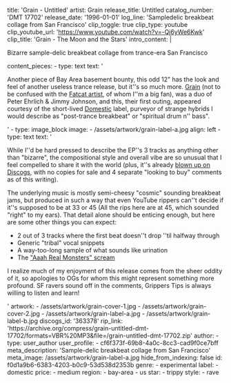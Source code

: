 title: 'Grain - Untitled'
artist: Grain
release_title: Untitled
catalog_number: 'DMT 17702'
release_date: '1996-01-01'
log_line: 'Sampledelic breakbeat collage from San Francisco'
clip_toggle: true
clip_type: youtube
clip_youtube_url: 'https://www.youtube.com/watch?v=-Qj6yWe6Kwk'
clip_title: 'Grain - The Moon and the Stars'
intro_content: |
  <p>Bizarre sample-delic breakbeat collage from trance-era San Francisco
  </p>
content_pieces:
  -
    type: text
    text: '<p>Another piece of Bay Area basement bounty, this odd 12" has the look and feel of another useless trance release, but it''s so much more. <a href="https://www.discogs.com/artist/80854-Grain-2">Grain</a> (not to be confused with the <a href="https://www.discogs.com/artist/1190-Grain">Fatcat artist</a>, of whom I''m a big fan), was a duo of Peter Ehrlich &amp; Jimmy Johnson, and this, their first outing, appeared courtesy of the short-lived <a href="https://www.discogs.com/label/2232-Domestic-Recordings">Domestic</a> label, purveyor of strange hybrids I would describe as "post-trance breakbeat" or "spiritual drum n'' bass".</p>'
  -
    type: image_block
    image:
      - /assets/artwork/grain-label-a.jpg
    align: left
  -
    type: text
    text: '<p>While I''d be hard pressed to describe the EP''s 3 tracks as anything other than "bizarre", the compositional style and overall vibe are so unusual that I feel compelled to share it with the world (plus, it''s already <a href="https://www.discogs.com/Grain-Son-Of-Birth-Son-The-Moon-And-The-Stars-Ocean/release/363378">blown up on Discogs</a>, with no copies for sale and 4 separate "looking to buy" comments as of this writing).&nbsp;<br></p><p>The underlying music is mostly semi-cheesy "cosmic" sounding breakbeat jams, but produced in such a way that even YouTube rippers can''t decide if it''s supposed to be at 33 or 45 (All the rips here are at 45, which sounded "right" to my ears). That detail alone should be enticing enough, but here are some other things you can expect:&nbsp;</p><ul><li>2 out of 3 tracks where the first beat doesn''t drop ''til halfway through</li><li>Generic "tribal" vocal snippets</li><li>A way-too-long sample of what sounds like urination<br></li><li>The <a href="https://www.youtube.com/watch?v=_IO61VwzUDA">"Aaah Real Monsters" scream</a></li></ul><p>I realize much of my enjoyment of this release comes from the sheer oddity of it, so apologies to OGs for whom this might represent something more profound. SF ravers sound off in the comments,&nbsp;Grippers Tips is always willing to listen and learn!</p>'
artwork:
  - /assets/artwork/grain-cover-1.jpg
  - /assets/artwork/grain-cover-2.jpg
  - /assets/artwork/grain-label-a.jpg
  - /assets/artwork/grain-label-b.jpg
discogs_id: '363378'
rip_link: 'https://archive.org/compress/grain-untitled-dmt-17702/formats=VBR%20MP3&file=/grain-untitled-dmt-17702.zip'
author:
  -
    type: user_author
    user_profile:
      - cf6f373f-69b8-4a0c-8cc3-cad9f0ce7bff
meta_description: 'Sample-delic breakbeat collage from San Francisco'
meta_image: /assets/artwork/grain-label-a.jpg
hide_from_indexing: false
id: f0d1a9b6-6383-4203-b0c9-53d538d2353b
genre:
  - experimental
label:
  - domestic
price:
  - medium
region:
  - bay-area
  - us
star:
  - trippy
style:
  - rave
